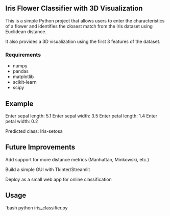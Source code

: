 ## Iris Flower Classifier with 3D Visualization 

This is a simple Python project that allows users to enter the characteristics of a flower and identifies the closest match from the Iris dataset using Euclidean distance.

It also provides a 3D visualization using the first 3 features of the dataset.

###  Requirements

- numpy
- pandas
- matplotlib
- scikit-learn
- scipy

## Example
Enter sepal length: 5.1
Enter sepal width: 3.5
Enter petal length: 1.4
Enter petal width: 0.2

Predicted class: Iris-setosa

## Future Improvements

Add support for more distance metrics (Manhattan, Minkowski, etc.)

Build a simple GUI with Tkinter/Streamlit

Deploy as a small web app for online classification

##  Usage

`bash
python iris_classifier.py
